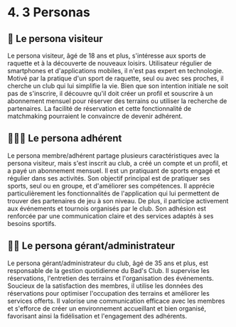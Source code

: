 # 4. 3 Personas

## 👥 Le persona visiteur
Le persona visiteur, âgé de 18 ans et plus, s'intéresse aux sports de raquette et à la découverte de nouveaux loisirs. Utilisateur régulier de smartphones et d'applications mobiles, il n'est pas expert en technologie. Motivé par la pratique d'un sport de raquette, seul ou avec ses proches, il cherche un club qui lui simplifie la vie. Bien que son intention initiale ne soit pas de s'inscrire, il découvre qu'il doit créer un profil et souscrire à un abonnement mensuel pour réserver des terrains ou utiliser la recherche de partenaires. La facilité de réservation et cette fonctionnalité de matchmaking pourraient le convaincre de devenir adhérent.

## 🙋🙋‍♂️ Le persona adhérent
Le persona membre/adhérent partage plusieurs caractéristiques avec la persona visiteur, mais s'est inscrit au club, a créé un compte et un profil, et a payé un abonnement mensuel. Il est un pratiquant de sports engagé et régulier dans ses activités. Son objectif principal est de pratiquer ses sports, seul ou en groupe, et d'améliorer ses compétences. Il apprécie particulièrement les fonctionnalités de l'application qui lui permettent de trouver des partenaires de jeu à son niveau. De plus, il participe activement aux événements et tournois organisés par le club. Son adhésion est renforcée par une communication claire et des services adaptés à ses besoins sportifs.

## 👨‍💼 Le persona gérant/administrateur
Le persona gérant/administrateur du club, âgé de 35 ans et plus, est responsable de la gestion quotidienne du Bad's Club. Il supervise les réservations, l'entretien des terrains et l'organisation des événements. Soucieux de la satisfaction des membres, il utilise les données des réservations pour optimiser l'occupation des terrains et améliorer les services offerts. Il valorise une communication efficace avec les membres et s'efforce de créer un environnement accueillant et bien organisé, favorisant ainsi la fidélisation et l'engagement des adhérents.